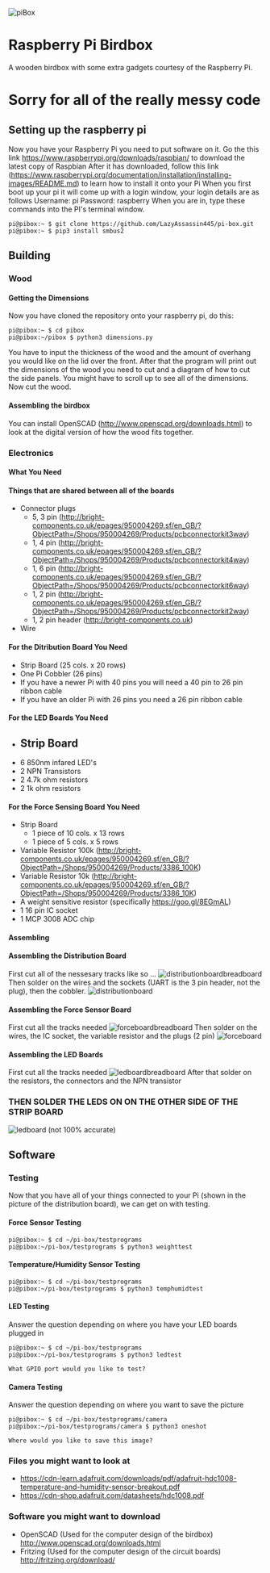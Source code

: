 ![piBox](/doc/pibox.png)

# Raspberry Pi Birdbox
A wooden birdbox with some extra gadgets courtesy of the Raspberry Pi.
# Sorry for all of the really messy code

## Setting up the raspberry pi
Now you have your Raspberry Pi you need to put software on it. Go the this link https://www.raspberrypi.org/downloads/raspbian/ to download the latest copy of Raspbian
After it has downloaded, follow this link (https://www.raspberrypi.org/documentation/installation/installing-images/README.md) to learn how to install it onto your Pi
When you first boot up your pi it will come up with a login window, your login details are as follows
Username: pi
Password: raspberry
When you are in, type these commands into the PI's terminal window.

```console
pi@pibox:~ $ git clone https://github.com/LazyAssassin445/pi-box.git
pi@pibox:~ $ pip3 install smbus2
```


## Building
### Wood
#### Getting the Dimensions
Now you have cloned the repository onto your raspberry pi, do this:

```console
pi@pibox:~ $ cd pibox
pi@pibox:~/pibox $ python3 dimensions.py
```
You have to input the thickness of the wood and the amount of overhang you would like on the lid over the front. After that the program will print out the dimensions of the wood you need to cut and a diagram of how to cut the side panels.
You might have to scroll up to see all of the dimensions. Now cut the wood. 

#### Assembling the birdbox

You can install OpenSCAD (http://www.openscad.org/downloads.html) to look at the digital version of how the wood fits together.

### Electronics
#### What You Need
#### Things that are shared between all of the boards
* Connector plugs
    - 5, 3 pin (http://bright-components.co.uk/epages/950004269.sf/en_GB/?ObjectPath=/Shops/950004269/Products/pcbconnectorkit3way)
    - 1, 4 pin (http://bright-components.co.uk/epages/950004269.sf/en_GB/?ObjectPath=/Shops/950004269/Products/pcbconnectorkit4way)
    - 1, 6 pin (http://bright-components.co.uk/epages/950004269.sf/en_GB/?ObjectPath=/Shops/950004269/Products/pcbconnectorkit6way)
    - 1, 2 pin (http://bright-components.co.uk/epages/950004269.sf/en_GB/?ObjectPath=/Shops/950004269/Products/pcbconnectorkit2way)
    - 1, 2 pin header (http://bright-components.co.uk)
* Wire

#### For the Ditribution Board You Need
* Strip Board (25 cols. x 20 rows)
* One Pi Cobbler (26 pins)
* If you have a newer Pi with 40 pins you will need a 40 pin to 26 pin ribbon cable
* If you have an older Pi with 26 pins you need a 26 pin ribbon cable

#### For the LED Boards You Need
* Strip Board
    -
* 6 850nm infared LED's
* 2 NPN Transistors
* 2 4.7k ohm resistors
* 2 1k ohm resistors

#### For the Force Sensing Board You Need
* Strip Board
    - 1 piece of 10 cols. x 13 rows 
    - 1 piece of 5 cols. x 5 rows
* Variable Resistor 100k (http://bright-components.co.uk/epages/950004269.sf/en_GB/?ObjectPath=/Shops/950004269/Products/3386_100K)
* Variable Resistor 10k (http://bright-components.co.uk/epages/950004269.sf/en_GB/?ObjectPath=/Shops/950004269/Products/3386_10K)
* A weight sensitive resistor (specifically https://goo.gl/8EGmAL)
* 1 16 pin IC socket
* 1 MCP 3008 ADC chip

#### Assembling
#### Assembling the Distribution Board
First cut all of the nessesary tracks like so ...
![distributionboardbreadboard](/doc/circuitboards/distributionboardbreadboard.png)
Then solder on the wires and the sockets (UART is the 3 pin header, not the plug), then the cobbler.
![distributionboard](/doc/circuitboards/distributionboard.png)

#### Assembling the Force Sensor Board
First cut all the tracks needed
![forceboardbreadboard](/doc/circuitboards/forceboardbreadboard.png)
Then solder on the wires, the IC socket, the variable resistor and the plugs (2 pin)
![forceboard](/doc/circuitboards/forceboard.png)

#### Assembling the LED Boards
First cut all the tracks needed
![ledboardbreadboard](/doc/circuitboards/ledboardbreadboard.png)
After that solder on the resistors, the connectors and the NPN transistor
### THEN SOLDER THE LEDS ON ON THE OTHER SIDE OF THE STRIP BOARD
![ledboard](/doc/circuitboards/ledboard.png)
(not 100% accurate)



## Software
### Testing
Now that you have all of your things connected to your Pi (shown in the picture of the distribution board), we can get on with testing.

#### Force Sensor Testing
```console
pi@pibox:~ $ cd ~/pi-box/testprograms
pi@pibox:~/pi-box/testprograms $ python3 weighttest
```
#### Temperature/Humidity Sensor Testing
```console
pi@pibox:~ $ cd ~/pi-box/testprograms
pi@pibox:~/pi-box/testprograms $ python3 temphumidtest
```
#### LED Testing
Answer the question depending on where you have your LED boards plugged in
```console
pi@pibox:~ $ cd ~/pi-box/testprograms
pi@pibox:~/pi-box/testprograms $ python3 ledtest

What GPIO port would you like to test? 

```
#### Camera Testing
Answer the question depending on where you want to save the picture
```console
pi@pibox:~ $ cd ~/pi-box/testprograms/camera
pi@pibox:~/pi-box/testprograms/camera $ python3 oneshot

Where would you like to save this image? 

```



### Files you might want to look at
* https://cdn-learn.adafruit.com/downloads/pdf/adafruit-hdc1008-temperature-and-humidity-sensor-breakout.pdf
* https://cdn-shop.adafruit.com/datasheets/hdc1008.pdf

### Software you might want to download
* OpenSCAD (Used for the computer design of the birdbox) http://www.openscad.org/downloads.html
* Fritzing (Used for the computer design of the circuit boards) http://fritzing.org/download/

